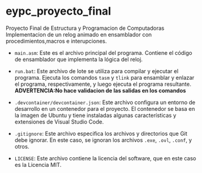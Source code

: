 # eypc_proyecto_final
Proyecto Final de Estructura y Programacion de Computadoras
Implementacion de un relog animado en ensamblador con procedimientos,macros e interupciones.

- `main.asm`: Este es el archivo principal del programa. Contiene el código de ensamblador que implementa la lógica del reloj.

- `run.bat`: Este archivo de lote se utiliza para compilar y ejecutar el programa. Ejecuta los comandos `tasm` y `tlink` para ensamblar y enlazar el programa, respectivamente, y luego ejecuta el programa resultante.<br>
**ADVERTENCIA:No hace validacion de las salidas en los comandos**

- `.devcontainer/devcontainer.json`: Este archivo configura un entorno de desarrollo en un contenedor para el proyecto. El contenedor se basa en la imagen de Ubuntu y tiene instaladas algunas características y extensiones de Visual Studio Code.

- `.gitignore`: Este archivo especifica los archivos y directorios que Git debe ignorar. En este caso, se ignoran los archivos `.exe`, `.ovl`, `.conf`, y otros.

- `LICENSE`: Este archivo contiene la licencia del software, que en este caso es la Licencia MIT.

